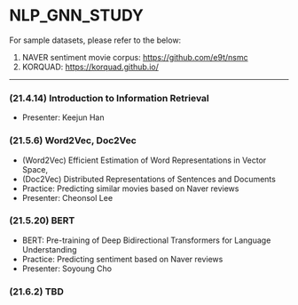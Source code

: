 # NLP_GNN_STUDY

For sample datasets, please refer to the below:
1. NAVER sentiment movie corpus: https://github.com/e9t/nsmc
2. KORQUAD: https://korquad.github.io/

---------
### (21.4.14) Introduction to Information Retrieval
- Presenter: Keejun Han

### (21.5.6) Word2Vec, Doc2Vec
- (Word2Vec) Efficient Estimation of Word Representations in Vector Space,
- (Doc2Vec) Distributed Representations of Sentences and Documents
- Practice: Predicting similar movies based on Naver reviews
- Presenter: Cheonsol Lee

### (21.5.20) BERT 
- BERT: Pre-training of Deep Bidirectional Transformers for Language Understanding
- Practice: Predicting sentiment based on Naver reviews
- Presenter: Soyoung Cho

### (21.6.2) TBD
